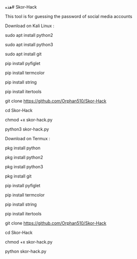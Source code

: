 هذه# Skor-Hack

This tool is for guessing the password of social media accounts 

Download on Kali Linux :

sudo apt install python2

sudo apt install python3 

sudo apt install git

pip install pyfiglet

pip install termcolor

pip install string

pip install itertools

git clone https://github.com/Orphan510/Skor-Hack

cd Skor-Hack

chmod +x skor-hack.py

python3 skor-hack.py

Download on Termux :

pkg install python

pkg install python2

pkg install python3 

pkg install git

pip install pyfiglet

pip install termcolor

pip install string 

pip install itertools

git clone https://github.com/Orphan510/Skor-Hack

cd Skor-Hack

chmod +x skor-hack.py

python skor-hack.py
